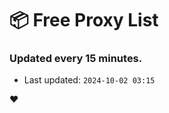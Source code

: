 # :package: Free Proxy List
### Updated every 15 minutes.

- Last updated: `2024-10-02 03:15`

:heart:
